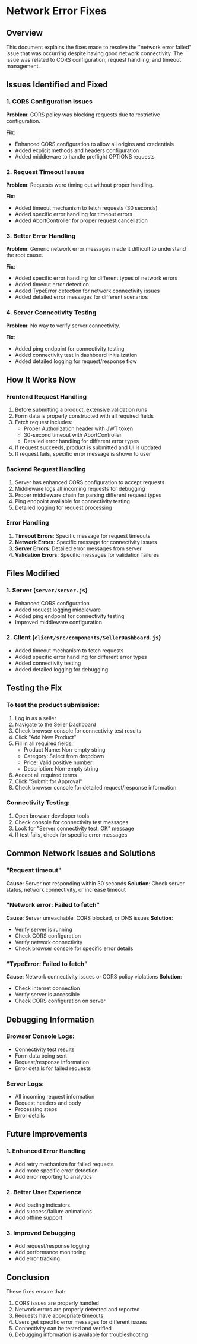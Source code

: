 # Network Error Fixes

## Overview
This document explains the fixes made to resolve the "network error failed" issue that was occurring despite having good network connectivity. The issue was related to CORS configuration, request handling, and timeout management.

## Issues Identified and Fixed

### 1. CORS Configuration Issues
**Problem**: CORS policy was blocking requests due to restrictive configuration.

**Fix**: 
- Enhanced CORS configuration to allow all origins and credentials
- Added explicit methods and headers configuration
- Added middleware to handle preflight OPTIONS requests

### 2. Request Timeout Issues
**Problem**: Requests were timing out without proper handling.

**Fix**:
- Added timeout mechanism to fetch requests (30 seconds)
- Added specific error handling for timeout errors
- Added AbortController for proper request cancellation

### 3. Better Error Handling
**Problem**: Generic network error messages made it difficult to understand the root cause.

**Fix**:
- Added specific error handling for different types of network errors
- Added timeout error detection
- Added TypeError detection for network connectivity issues
- Added detailed error messages for different scenarios

### 4. Server Connectivity Testing
**Problem**: No way to verify server connectivity.

**Fix**:
- Added ping endpoint for connectivity testing
- Added connectivity test in dashboard initialization
- Added detailed logging for request/response flow

## How It Works Now

### Frontend Request Handling
1. Before submitting a product, extensive validation runs
2. Form data is properly constructed with all required fields
3. Fetch request includes:
   - Proper Authorization header with JWT token
   - 30-second timeout with AbortController
   - Detailed error handling for different error types
4. If request succeeds, product is submitted and UI is updated
5. If request fails, specific error message is shown to user

### Backend Request Handling
1. Server has enhanced CORS configuration to accept requests
2. Middleware logs all incoming requests for debugging
3. Proper middleware chain for parsing different request types
4. Ping endpoint available for connectivity testing
5. Detailed logging for request processing

### Error Handling
1. **Timeout Errors**: Specific message for request timeouts
2. **Network Errors**: Specific message for connectivity issues
3. **Server Errors**: Detailed error messages from server
4. **Validation Errors**: Specific messages for validation failures

## Files Modified

### 1. Server (`server/server.js`)
- Enhanced CORS configuration
- Added request logging middleware
- Added ping endpoint for connectivity testing
- Improved middleware configuration

### 2. Client (`client/src/components/SellerDashboard.js`)
- Added timeout mechanism to fetch requests
- Added specific error handling for different error types
- Added connectivity testing
- Added detailed logging for debugging

## Testing the Fix

### To test the product submission:
1. Log in as a seller
2. Navigate to the Seller Dashboard
3. Check browser console for connectivity test results
4. Click "Add New Product"
5. Fill in all required fields:
   - Product Name: Non-empty string
   - Category: Select from dropdown
   - Price: Valid positive number
   - Description: Non-empty string
6. Accept all required terms
7. Click "Submit for Approval"
8. Check browser console for detailed request/response information

### Connectivity Testing:
1. Open browser developer tools
2. Check console for connectivity test messages
3. Look for "Server connectivity test: OK" message
4. If test fails, check for specific error messages

## Common Network Issues and Solutions

### "Request timeout"
**Cause**: Server not responding within 30 seconds
**Solution**: Check server status, network connectivity, or increase timeout

### "Network error: Failed to fetch"
**Cause**: Server unreachable, CORS blocked, or DNS issues
**Solution**: 
- Verify server is running
- Check CORS configuration
- Verify network connectivity
- Check browser console for specific error details

### "TypeError: Failed to fetch"
**Cause**: Network connectivity issues or CORS policy violations
**Solution**:
- Check internet connection
- Verify server is accessible
- Check CORS configuration on server

## Debugging Information

### Browser Console Logs:
- Connectivity test results
- Form data being sent
- Request/response information
- Error details for failed requests

### Server Logs:
- All incoming request information
- Request headers and body
- Processing steps
- Error details

## Future Improvements

### 1. Enhanced Error Handling
- Add retry mechanism for failed requests
- Add more specific error detection
- Add error reporting to analytics

### 2. Better User Experience
- Add loading indicators
- Add success/failure animations
- Add offline support

### 3. Improved Debugging
- Add request/response logging
- Add performance monitoring
- Add error tracking

## Conclusion

These fixes ensure that:
1. CORS issues are properly handled
2. Network errors are properly detected and reported
3. Requests have appropriate timeouts
4. Users get specific error messages for different issues
5. Connectivity can be tested and verified
6. Debugging information is available for troubleshooting